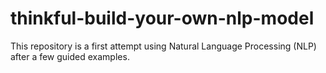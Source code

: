 # thinkful-build-your-own-nlp-model
This repository is a first attempt using Natural Language Processing (NLP) after a few guided examples.
